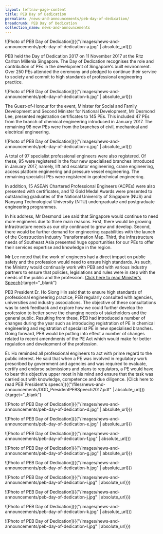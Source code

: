 ```yaml
---
layout: leftnav-page-content
title: PEB Day of Dedication
permalink: /news-and-announcements/peb-day-of-dedication/
breadcrumb: PEB Day of Dedication
collection_name: news-and-announcements
---
```


![Photo of PEB Day of Dedication]({{"/images/news-and-announcements/peb-day-of-dedication-a.jpg" | absolute_url}})

PEB held the Day of Dedication 2017 on 11 November 2017 at the Ritz Carlton Millenia Singapore. The Day of Dedication recognises the role and contribution of PEs in the development of Singapore's built environment. Over 250 PEs attended the ceremony and pledged to continue their service to society and commit to high standards of professional engineering practice. 

![Photo of PEB Day of Dedication]({{"/images/news-and-announcements/peb-day-of-dedication-b.jpg" | absolute_url}})

The Guest-of-Honour for the event, Minister for Social and Family Development and Second Minister for National Development, Mr Desmond Lee, presented registration certificates to 145 PEs. This included 47 PEs from the branch of chemical engineering introduced in January 2017. The remaining 98 new PEs were from the branches of civil, mechanical and electrical engineering. 

![Photo of PEB Day of Dedication]({{"/images/news-and-announcements/peb-day-of-dedication-c.jpg" | absolute_url}})

A total of 97 specialist professional engineers were also registered. Of these, 95 were registered in the four new specialised branches introduced in January 2017, namely, lift and escalator engineering, crane engineering, access platform engineering and pressure vessel engineering. The remaining specialist PEs were registered in geotechnical engineering. 

In addition, 15 ASEAN Chartered Professional Engineers (ACPEs) were also presented with certificates, and 12 Gold Medal Awards were presented to outstanding graduates of the National University of Singapore (NUS) and Nanyang Technological University (NTU) undergraduate and postgraduate engineering programmes.

In his address, Mr Desmond Lee said that Singapore would continue to need more engineers due to three main reasons. First, there would be growing infrastructure needs as our city continued to grow and develop. Second, there would be further demand for engineering capabilities with the launch of the Construction Industry Transformation Map. Third, the infrastructure needs of Southeast Asia presented huge opportunities for our PEs to offer their services expertise and knowledge in the region. 

Mr Lee noted that the work of engineers had a direct impact on public safety and the profession would need to ensure high standards. As such, the Ministry would continually work with PEB and with various industry partners to ensure that policies, legislations and rules were in step with the needs of the public and the profession. [Click here to read Minister's Speech](https://www.mnd.gov.sg/newsroom/news-page/speech-by-2m-desmond-lee-at-the-professional-engineers-board-day-of-dedication){:target="_blank"}

PEB President Er. Ho Siong Hin said that to ensure high standards of professional engineering practice, PEB regularly consulted with agencies, universities and industry associations. The objective of these consultations was to seek feedback and explore how we could further develop the profession to better serve the changing needs of stakeholders and the general public. Resulting from these, PEB had introduced a number of changes during the year such as introducing registration of PE in chemical engineering and registration of specialist PE in new specialised branches. Going forward, PEB would be putting into effect a number of changes related to recent amendments of the PE Act which would make for better regulation and development of the profession. 

Er. Ho reminded all professional engineers to act with prime regard to the public interest. He said that when a PE was involved in regulatory work prescribed by government and agencies and was required to evaluate, certify and endorse submissions and plans to regulators, a PE would have to bear this objective upper most in his mind and ensure that the task was carried out with knowledge, competence and due diligence. [Click here to read PEB President's speech]({{"/files/news-and-announcements/DOD_PresidentPEBSpeech2017.pdf" | absolute_url}}){:target="_blank"}

![Photo of PEB Day of Dedication]({{"/images/news-and-announcements/peb-day-of-dedication-d.jpg" | absolute_url}})

![Photo of PEB Day of Dedication]({{"/images/news-and-announcements/peb-day-of-dedication-e.jpg" | absolute_url}})

![Photo of PEB Day of Dedication]({{"/images/news-and-announcements/peb-day-of-dedication-f.jpg" | absolute_url}})

![Photo of PEB Day of Dedication]({{"/images/news-and-announcements/peb-day-of-dedication-g.jpg" | absolute_url}})

![Photo of PEB Day of Dedication]({{"/images/news-and-announcements/peb-day-of-dedication-h.jpg" | absolute_url}})

![Photo of PEB Day of Dedication]({{"/images/news-and-announcements/peb-day-of-dedication-i.jpg" | absolute_url}})

![Photo of PEB Day of Dedication]({{"/images/news-and-announcements/peb-day-of-dedication-j.jpg" | absolute_url}})

![Photo of PEB Day of Dedication]({{"/images/news-and-announcements/peb-day-of-dedication-k.jpg" | absolute_url}})

![Photo of PEB Day of Dedication]({{"/images/news-and-announcements/peb-day-of-dedication-l.jpg" | absolute_url}})
